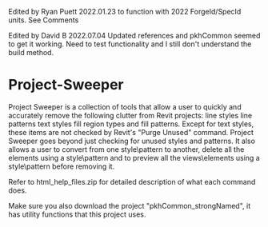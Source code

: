 Edited by Ryan Puett 2022.01.23 to function with 2022 ForgeId/SpecId units.  See Comments

Edited by David B 2022.07.04 
     Updated references and pkhCommon seemed to get it working.  Need to test functionality and I still don't understand the build method. 
# Project-Sweeper

Project Sweeper is a collection of tools that allow a user to quickly and accurately remove the following clutter from Revit projects:
  line styles
  line patterns
  text styles
  fill region types and
  fill patterns.
Except for text styles, these items are not checked by Revit's "Purge Unused" command. Project Sweeper goes beyond just checking for unused styles and patterns. 
It also allows a user to convert from one style\pattern to another, delete all the elements using a style\pattern and to preview all the views\elements using a 
style\pattern before removing it.

Refer to html_help_files.zip for detailed description of what each command does.

Make sure you also download the project "pkhCommon_strongNamed", it has utility functions that this project uses.
